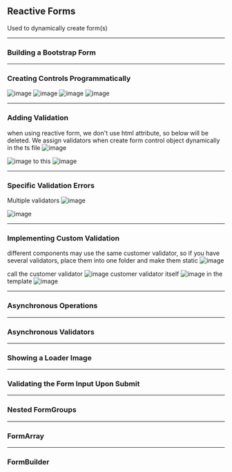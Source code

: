 ## Reactive Forms


Used to dynamically create form(s)

-----
### Building a Bootstrap Form

-----
### Creating Controls Programmatically
![image](https://user-images.githubusercontent.com/26094307/105864876-fd676e00-5fb7-11eb-8009-8107687098e8.png)
![image](https://user-images.githubusercontent.com/26094307/105865354-79fa4c80-5fb8-11eb-9968-ca0de9bab860.png)
![image](https://user-images.githubusercontent.com/26094307/105865486-9a2a0b80-5fb8-11eb-96c5-3230b9dbdae6.png)
![image](https://user-images.githubusercontent.com/26094307/105865548-a9a95480-5fb8-11eb-86b6-e2461591c9fe.png)

-----
### Adding Validation
when using reactive form, we don't use html attribute, so below will be deleted. We assign validators when create form control object dynamically in the ts file
![image](https://user-images.githubusercontent.com/26094307/105869558-fa22b100-5fbc-11eb-9a27-2f7de40f07b7.png)

![image](https://user-images.githubusercontent.com/26094307/105869612-060e7300-5fbd-11eb-9387-773c9d740e8f.png)
to this
![image](https://user-images.githubusercontent.com/26094307/106091964-090b7f80-60f3-11eb-860f-34f6aa9e188a.png)

-----
### Specific Validation Errors
Multiple validators
![image](https://user-images.githubusercontent.com/26094307/106092332-ab2b6780-60f3-11eb-9445-7210ca0caf35.png)

![image](https://user-images.githubusercontent.com/26094307/106092406-dada6f80-60f3-11eb-9a60-171369b851bf.png)

-----
### Implementing Custom Validation
different components may use the same customer validator, so if you have several validators, place them into one folder and make them static
![image](https://user-images.githubusercontent.com/26094307/106093572-21c96480-60f6-11eb-9db1-1acdf96de259.png)

call the customer validator
![image](https://user-images.githubusercontent.com/26094307/106093425-e29b1380-60f5-11eb-8854-498217526906.png)
customer validator itself
![image](https://user-images.githubusercontent.com/26094307/106093466-f9416a80-60f5-11eb-9fa9-ce0c7218e5a9.png)
in the template
![image](https://user-images.githubusercontent.com/26094307/106093620-3d346f80-60f6-11eb-89df-3dc25203a7bd.png)

-----
### Asynchronous Operations

-----
### Asynchronous Validators

-----
### Showing a Loader Image

-----
### Validating the Form Input Upon Submit

-----
### Nested FormGroups

-----
### FormArray

-----
### FormBuilder
